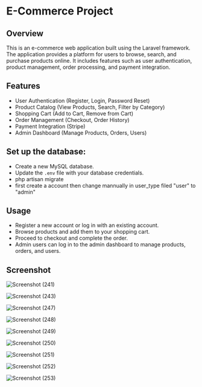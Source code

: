 # E-Commerce Project

## Overview

This is an e-commerce web application built using the Laravel framework. The application provides a platform for users to browse, search, and purchase products online. It includes features such as user authentication, product management, order processing, and payment integration.

## Features

- User Authentication (Register, Login, Password Reset)
- Product Catalog (View Products, Search, Filter by Category)
- Shopping Cart (Add to Cart, Remove from Cart)
- Order Management (Checkout, Order History)
- Payment Integration (Stripe)
- Admin Dashboard (Manage Products, Orders, Users)

## Set up the database:

- Create a new MySQL database.
- Update the `.env` file with your database credentials.
- php artisan migrate
- first create a account then change mannually in user_type filed "user" to "admin"

## Usage

- Register a new account or log in with an existing account.
- Browse products and add them to your shopping cart.
- Proceed to checkout and complete the order.
- Admin users can log in to the admin dashboard to manage products, orders, and users.

## Screenshot

![Screenshot (241)](https://github.com/darpanrana/ShopFusion/assets/123465900/f407f19d-8663-440d-929f-1726698d8dd2)

![Screenshot (243)](https://github.com/darpanrana/ShopFusion/assets/123465900/bb446945-00f0-42b5-a4a0-3019432e4a93)

![Screenshot (247)](https://github.com/darpanrana/ShopFusion/assets/123465900/4b00a422-e320-4954-8c49-009cd63b1c2f)

![Screenshot (248)](https://github.com/darpanrana/ShopFusion/assets/123465900/d800c460-80e2-4789-9e49-051dad6db169)

![Screenshot (249)](https://github.com/darpanrana/ShopFusion/assets/123465900/e46c04e4-d909-4c58-a2c6-896bc3fbd966)

![Screenshot (250)](https://github.com/darpanrana/ShopFusion/assets/123465900/0206a449-c29a-4bbd-a017-1fae4c09a590)

![Screenshot (251)](https://github.com/darpanrana/ShopFusion/assets/123465900/598d1d57-0fce-4c57-8518-005780e24ae2)

![Screenshot (252)](https://github.com/darpanrana/ShopFusion/assets/123465900/f1844da3-b221-4efe-98ac-724becffc3ff)

![Screenshot (253)](https://github.com/darpanrana/ShopFusion/assets/123465900/c608058f-5f5d-4bf7-8f10-99e163ce756c)
